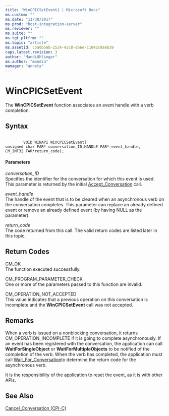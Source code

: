 ```yaml
---
title: "WinCPICSetEvent1 | Microsoft Docs"
ms.custom: ""
ms.date: "11/30/2017"
ms.prod: "host-integration-server"
ms.reviewer: ""
ms.suite: ""
ms.tgt_pltfrm: ""
ms.topic: "article"
ms.assetid: c5a0b5eb-2534-42c8-8b6e-c1042c9aeb39
caps.latest.revision: 3
author: "MandiOhlinger"
ms.author: "mandia"
manager: "anneta"
---
```

# WinCPICSetEvent
The **WinCPICSetEvent** function associates an event handle with a verb completion.  
  
## Syntax  
  
```  
  
        VOID WINAPI WinCPICSetEvent(   
unsigned char FAR* conversation_ID,HANDLE FAR* event_handle,  
CM_INT32 FAR*return_code);  
```  
  
#### Parameters  
 *conversation_ID*  
 Specifies the identifier for the conversation for which this event is used. This parameter is returned by the initial [Accept_Conversation](../core/accept-conversation-cpi-c-2.md) call.  
  
 *event_handle*  
 The handle of the event that is to be cleared when an asynchronous verb on the conversation completes. This parameter can replace an already defined event or remove an already defined event (by having NULL as the parameter).  
  
 *return_code*  
 The code returned from this call. The valid return codes are listed later in this topic.  
  
## Return Codes  
 CM_OK  
 The function executed successfully.  
  
 CM_PROGRAM_PARAMETER_CHECK  
 One or more of the parameters passed to this function are invalid.  
  
 CM_OPERATION_NOT_ACCEPTED  
 This value indicates that a previous operation on this conversation is incomplete and the **WinCPICSetEvent** call was not accepted.  
  
## Remarks  
 When a verb is issued on a nonblocking conversation, it returns CM_OPERATION_INCOMPLETE if it is going to complete asynchronously. If an event has been registered with the conversation, the application can call **WaitForSingleObject** or **WaitForMultipleObjects** to be notified of the completion of the verb. When the verb has completed, the application must call [Wait_For_Conversation](../core/wait-for-conversation-cpi-c-1.md)to determine the return code for the asynchronous verb.  
  
 It is the responsibility of the application to reset the event, as it is with other APIs.  
  
## See Also  
 [Cancel_Conversation (CPI-C)](../core/cancel-conversation-cpi-c-2.md)
